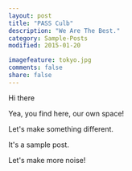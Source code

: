 ```yaml
---
layout: post
title: "PASS Culb"
description: "We Are The Best."
category: Sample-Posts
modified: 2015-01-20

imagefeature: tokyo.jpg
comments: false
share: false
---
```


Hi there

Yea, you find here, our own space!

Let's make something different.

It's a sample post.

Let's make more noise!
